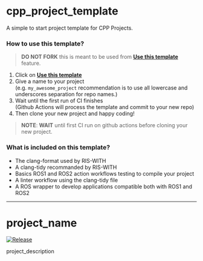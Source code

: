 # cpp_project_template

A simple to start project template for CPP Projects.

### How to use this template?

> **DO NOT FORK** this is meant to be used from **[Use this template](https://github.com/RIS-WITH/cpp-project-template/generate)** feature.

1. Click on **[Use this template](https://github.com/RIS-WITH/cpp-project-template/generate)**
3. Give a name to your project  
   (e.g. `my_awesome_project` recommendation is to use all lowercase and underscores separation for repo names.)
3. Wait until the first run of CI finishes  
   (Github Actions will process the template and commit to your new repo)
4. Then clone your new project and happy coding!

> **NOTE**: **WAIT** until first CI run on github actions before cloning your new project.

### What is included on this template?

- The clang-format used by RIS-WITH
- A clang-tidy recommanded by RIS-WITH
- Basics ROS1 and ROS2 action workflows testing to compile your project
- A linter workflow using the clang-tidy file
- A ROS wrapper to develop applications compatible both with ROS1 and ROS2

<!--  DELETE THE LINES ABOVE THIS AND WRITE YOUR PROJECT README BELOW -->

---
# project_name
[![Release][Release-Image]][Release-Url]

project_description

[Release-Url]: https://author_name.github.io/project_name/
[Release-image]: http://img.shields.io/badge/release-v0.0.0-1eb0fc.svg